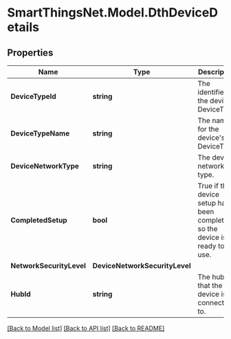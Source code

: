 # SmartThingsNet.Model.DthDeviceDetails
## Properties

Name | Type | Description | Notes
------------ | ------------- | ------------- | -------------
**DeviceTypeId** | **string** | The identifier for the device&#39;s DeviceType. | 
**DeviceTypeName** | **string** | The name for the device&#39;s DeviceType. | 
**DeviceNetworkType** | **string** | The device network type. | [optional] 
**CompletedSetup** | **bool** | True if the device setup has been completed so the device is ready to use. | 
**NetworkSecurityLevel** | **DeviceNetworkSecurityLevel** |  | [optional] 
**HubId** | **string** | The hub that the device is connected to. | [optional] 

[[Back to Model list]](../README.md#documentation-for-models) [[Back to API list]](../README.md#documentation-for-api-endpoints) [[Back to README]](../README.md)

